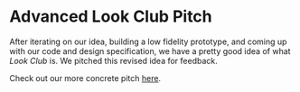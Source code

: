 # Advanced Look Club Pitch
After iterating on our idea, building a low fidelity prototype, and coming up with our code and design specification, we have a pretty good idea of what _Look Club_ is. We pitched this revised idea for feedback.

Check out our more concrete pitch [here](/Vitamin-CS/images/pdfs/g5.pdf).

